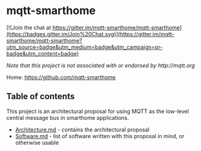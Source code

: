 mqtt-smarthome
==============

[![Join the chat at https://gitter.im/mqtt-smarthome/mqtt-smarthome](https://badges.gitter.im/Join%20Chat.svg)](https://gitter.im/mqtt-smarthome/mqtt-smarthome?utm_source=badge&utm_medium=badge&utm_campaign=pr-badge&utm_content=badge)

_Note that this project is not associated with or endorsed by http://mqtt.org_

Home: https://github.com/mqtt-smarthome

Table of contents
-----------------
This project is an architectural proposal for using MQTT as the low-level central
message bus in smarthome applications.

* [Architecture.md](Architecture.md) - contains the architectural proposal
* [Software.md](Software.md) - list of software written with this proposal in mind, or
  otherwise usable
  
 